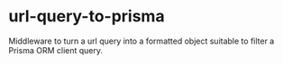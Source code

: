 # url-query-to-prisma
Middleware to turn a url query into a formatted object suitable to filter a Prisma ORM client query.
